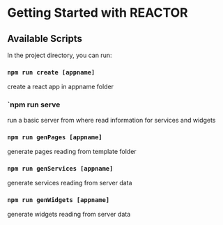# Getting Started with REACTOR

## Available Scripts

In the project directory, you can run:

### `npm run create [appname]`

create a react app in appname folder

### `npm run serve

run a basic server from where read information for services and widgets

### `npm run genPages [appname]`

generate pages reading from template folder

### `npm run genServices [appname]`

generate services reading from server data

### `npm run genWidgets [appname]`

generate widgets reading from server data
